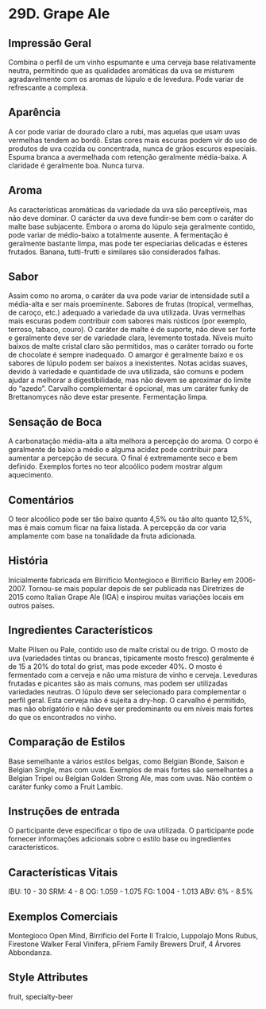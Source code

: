 # 29D. Grape Ale

## Impressão Geral

Combina o perfil de um vinho espumante e uma cerveja base relativamente neutra, permitindo que as qualidades aromáticas da uva se misturem agradavelmente com os aromas de lúpulo e de levedura. Pode variar de refrescante a complexa.

## Aparência

A cor pode variar de dourado claro a rubi, mas aquelas que usam uvas vermelhas tendem ao bordô. Estas cores mais escuras podem vir do uso de produtos de uva cozida ou concentrada, nunca de grãos escuros especiais. Espuma branca a avermelhada com retenção geralmente média-baixa. A claridade é geralmente boa. Nunca turva.

## Aroma

As características aromáticas da variedade da uva são perceptíveis, mas não deve dominar. O carácter da uva deve fundir-se bem com o caráter do malte base subjacente. Embora o aroma do lúpulo seja geralmente contido, pode variar de médio-baixo a totalmente ausente. A fermentação é geralmente bastante limpa, mas pode ter especiarias delicadas e ésteres frutados. Banana, tutti-frutti e similares são considerados falhas. 

## Sabor

Assim como no aroma, o caráter da uva pode variar de intensidade sutil a média-alta e ser mais proeminente. Sabores de frutas (tropical, vermelhas, de caroço, etc.) adequado a variedade da uva utilizada. Uvas vermelhas mais escuras podem contribuir com sabores mais rústicos (por exemplo, terroso, tabaco, couro). O caráter de malte é de suporte, não deve ser forte e geralmente deve ser de variedade clara, levemente tostada. Níveis muito baixos de malte cristal claro são permitidos, mas o caráter torrado ou forte de chocolate é sempre inadequado. O amargor é geralmente baixo e os sabores de lúpulo podem ser baixos a inexistentes. Notas acidas suaves, devido à variedade e quantidade de uva utilizada, são comuns e podem ajudar a melhorar a digestibilidade, mas não devem se aproximar do limite do “azedo”. Carvalho complementar é opcional, mas um caráter funky de Brettanomyces não deve estar presente. Fermentação limpa.

## Sensação de Boca

A carbonatação média-alta a alta melhora a percepção do aroma. O corpo é geralmente de baixo a médio e alguma acidez pode contribuir para aumentar a percepção de secura. O final é extremamente seco e bem definido. Exemplos fortes no teor alcoólico podem mostrar algum aquecimento.

## Comentários

O teor alcoólico pode ser tão baixo quanto 4,5% ou tão alto quanto 12,5%, mas é mais comum ficar na faixa listada. A percepção da cor varia amplamente com base na tonalidade da fruta adicionada.

## História

Inicialmente fabricada em Birrificio Montegioco e Birrificio Barley em 2006-2007. Tornou-se mais popular depois de ser publicada nas Diretrizes de 2015 como Italian Grape Ale (IGA) e inspirou muitas variações locais em outros países.

## Ingredientes Característicos

Malte Pilsen ou Pale, contido uso de malte cristal ou de trigo. O mosto de uva (variedades tintas ou brancas, tipicamente mosto fresco) geralmente é de 15 a 20% do total do grist, mas pode exceder 40%. O mosto é fermentado com a cerveja e não uma mistura de vinho e cerveja. Leveduras frutadas e picantes são as mais comuns, mas podem ser utilizadas variedades neutras. O lúpulo deve ser selecionado para complementar o perfil geral. Esta cerveja não é sujeita a dry-hop. O carvalho é permitido, mas não obrigatório e não deve ser predominante ou em níveis mais fortes do que os encontrados no vinho.

## Comparação de Estilos

Base semelhante a vários estilos belgas, como Belgian Blonde, Saison e Belgian Single, mas com uvas. Exemplos de mais fortes são semelhantes a Belgian Tripel ou Belgian Golden Strong Ale, mas com uvas. Não contém o caráter funky como a Fruit Lambic.

## Instruções de entrada

O participante deve especificar o tipo de uva utilizada. O participante pode fornecer informações adicionais sobre o estilo base ou ingredientes característicos.

## Características Vitais

IBU: 10 - 30
SRM: 4 - 8
OG: 1.059 - 1.075
FG: 1.004 - 1.013
ABV: 6% - 8.5%

## Exemplos Comerciais

Montegioco Open Mind, Birrificio del Forte Il Tralcio, Luppolajo Mons Rubus, Firestone Walker Feral Vinifera, pFriem Family Brewers Druif, 4 Árvores Abbondanza.

## Style Attributes

fruit, specialty-beer


